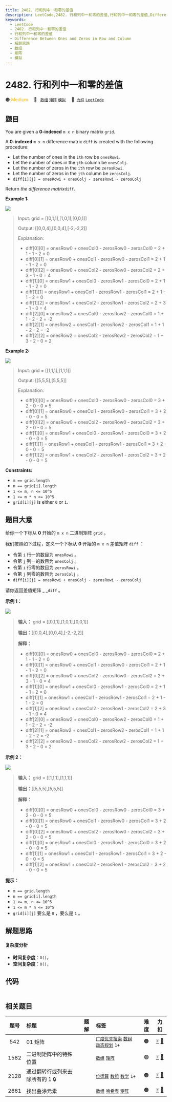 ```yaml
---
title: 2482. 行和列中一和零的差值
description: LeetCode,2482. 行和列中一和零的差值,行和列中一和零的差值,Difference Between Ones and Zeros in Row and Column,解题思路,数组,矩阵,模拟
keywords:
  - LeetCode
  - 2482. 行和列中一和零的差值
  - 行和列中一和零的差值
  - Difference Between Ones and Zeros in Row and Column
  - 解题思路
  - 数组
  - 矩阵
  - 模拟
---
```


# 2482. 行和列中一和零的差值

🟠 <font color=#ffb800>Medium</font>&emsp; 🔖&ensp; [`数组`](/tag/array.md) [`矩阵`](/tag/matrix.md) [`模拟`](/tag/simulation.md)&emsp; 🔗&ensp;[`力扣`](https://leetcode.cn/problems/difference-between-ones-and-zeros-in-row-and-column) [`LeetCode`](https://leetcode.com/problems/difference-between-ones-and-zeros-in-row-and-column)

## 题目

You are given a **0-indexed** `m x n` binary matrix `grid`.

A **0-indexed** `m x n` difference matrix `diff` is created with the following
procedure:

  * Let the number of ones in the `ith` row be `onesRowi`.
  * Let the number of ones in the `jth` column be `onesColj`.
  * Let the number of zeros in the `ith` row be `zerosRowi`.
  * Let the number of zeros in the `jth` column be `zerosColj`.
  * `diff[i][j] = onesRowi + onesColj - zerosRowi - zerosColj`

Return _the difference matrix_`diff`.



**Example 1:**

![](https://assets.leetcode.com/uploads/2022/11/06/image-20221106171729-5.png)

> Input: grid = [[0,1,1],[1,0,1],[0,0,1]]
> 
> Output: [[0,0,4],[0,0,4],[-2,-2,2]]
> 
> Explanation:
> - diff[0][0] = onesRow0 + onesCol0 - zerosRow0 - zerosCol0 = 2 + 1 - 1 - 2 = 0 
> - diff[0][1] = onesRow0 + onesCol1 - zerosRow0 - zerosCol1 = 2 + 1 - 1 - 2 = 0 
> - diff[0][2] = onesRow0 + onesCol2 - zerosRow0 - zerosCol2 = 2 + 3 - 1 - 0 = 4 
> - diff[1][0] = onesRow1 + onesCol0 - zerosRow1 - zerosCol0 = 2 + 1 - 1 - 2 = 0 
> - diff[1][1] = onesRow1 + onesCol1 - zerosRow1 - zerosCol1 = 2 + 1 - 1 - 2 = 0 
> - diff[1][2] = onesRow1 + onesCol2 - zerosRow1 - zerosCol2 = 2 + 3 - 1 - 0 = 4 
> - diff[2][0] = onesRow2 + onesCol0 - zerosRow2 - zerosCol0 = 1 + 1 - 2 - 2 = -2
> - diff[2][1] = onesRow2 + onesCol1 - zerosRow2 - zerosCol1 = 1 + 1 - 2 - 2 = -2
> - diff[2][2] = onesRow2 + onesCol2 - zerosRow2 - zerosCol2 = 1 + 3 - 2 - 0 = 2

**Example 2:**

![](https://assets.leetcode.com/uploads/2022/11/06/image-20221106171747-6.png)

> Input: grid = [[1,1,1],[1,1,1]]
> 
> Output: [[5,5,5],[5,5,5]]
> 
> Explanation:
> - diff[0][0] = onesRow0 + onesCol0 - zerosRow0 - zerosCol0 = 3 + 2 - 0 - 0 = 5
> - diff[0][1] = onesRow0 + onesCol1 - zerosRow0 - zerosCol1 = 3 + 2 - 0 - 0 = 5
> - diff[0][2] = onesRow0 + onesCol2 - zerosRow0 - zerosCol2 = 3 + 2 - 0 - 0 = 5
> - diff[1][0] = onesRow1 + onesCol0 - zerosRow1 - zerosCol0 = 3 + 2 - 0 - 0 = 5
> - diff[1][1] = onesRow1 + onesCol1 - zerosRow1 - zerosCol1 = 3 + 2 - 0 - 0 = 5
> - diff[1][2] = onesRow1 + onesCol2 - zerosRow1 - zerosCol2 = 3 + 2 - 0 - 0 = 5

**Constraints:**

  * `m == grid.length`
  * `n == grid[i].length`
  * `1 <= m, n <= 10^5`
  * `1 <= m * n <= 10^5`
  * `grid[i][j]` is either `0` or `1`.


## 题目大意

给你一个下标从 **0**  开始的 `m x n` 二进制矩阵 `grid` 。

我们按照如下过程，定义一个下标从 **0**  开始的 `m x n` 差值矩阵 `diff` ：

  * 令第 `i` 行一的数目为 `onesRowi` 。
  * 令第 `j` 列一的数目为 `onesColj` 。
  * 令第 `i` 行零的数目为 `zerosRowi` 。
  * 令第 `j` 列零的数目为 `zerosColj` 。
  * `diff[i][j] = onesRowi + onesColj - zerosRowi - zerosColj`

请你返回差值矩阵 _ _`diff` 。



**示例 1：**

![](https://assets.leetcode.com/uploads/2022/11/06/image-20221106171729-5.png)

> 
> 
> 
> 
> 
> **输入：** grid = [[0,1,1],[1,0,1],[0,0,1]]
> 
> **输出：**[[0,0,4],[0,0,4],[-2,-2,2]]
> 
> **解释：**
> - diff[0][0] = onesRow0 + onesCol0 - zerosRow0 - zerosCol0 = 2 + 1 - 1 - 2 = 0 
> - diff[0][1] = onesRow0 + onesCol1 - zerosRow0 - zerosCol1 = 2 + 1 - 1 - 2 = 0 
> - diff[0][2] = onesRow0 + onesCol2 - zerosRow0 - zerosCol2 = 2 + 3 - 1 - 0 = 4 
> - diff[1][0] = onesRow1 + onesCol0 - zerosRow1 - zerosCol0 = 2 + 1 - 1 - 2 = 0 
> - diff[1][1] = onesRow1 + onesCol1 - zerosRow1 - zerosCol1 = 2 + 1 - 1 - 2 = 0 
> - diff[1][2] = onesRow1 + onesCol2 - zerosRow1 - zerosCol2 = 2 + 3 - 1 - 0 = 4 
> - diff[2][0] = onesRow2 + onesCol0 - zerosRow2 - zerosCol0 = 1 + 1 - 2 - 2 = -2
> - diff[2][1] = onesRow2 + onesCol1 - zerosRow2 - zerosCol1 = 1 + 1 - 2 - 2 = -2
> - diff[2][2] = onesRow2 + onesCol2 - zerosRow2 - zerosCol2 = 1 + 3 - 2 - 0 = 2
> 
> 

**示例 2：**

![](https://assets.leetcode.com/uploads/2022/11/06/image-20221106171747-6.png)

> 
> 
> 
> 
> 
> **输入：** grid = [[1,1,1],[1,1,1]]
> 
> **输出：**[[5,5,5],[5,5,5]]
> 
> **解释：**
> - diff[0][0] = onesRow0 + onesCol0 - zerosRow0 - zerosCol0 = 3 + 2 - 0 - 0 = 5
> - diff[0][1] = onesRow0 + onesCol1 - zerosRow0 - zerosCol1 = 3 + 2 - 0 - 0 = 5
> - diff[0][2] = onesRow0 + onesCol2 - zerosRow0 - zerosCol2 = 3 + 2 - 0 - 0 = 5
> - diff[1][0] = onesRow1 + onesCol0 - zerosRow1 - zerosCol0 = 3 + 2 - 0 - 0 = 5
> - diff[1][1] = onesRow1 + onesCol1 - zerosRow1 - zerosCol1 = 3 + 2 - 0 - 0 = 5
> - diff[1][2] = onesRow1 + onesCol2 - zerosRow1 - zerosCol2 = 3 + 2 - 0 - 0 = 5
> 
> 



**提示：**

  * `m == grid.length`
  * `n == grid[i].length`
  * `1 <= m, n <= 10^5`
  * `1 <= m * n <= 10^5`
  * `grid[i][j]` 要么是 `0` ，要么是 `1` 。


## 解题思路

#### 复杂度分析

- **时间复杂度**：`O()`，
- **空间复杂度**：`O()`，

## 代码

```javascript

```

## 相关题目

<!-- prettier-ignore -->
| 题号 | 标题 | 题解 | 标签 | 难度 | 力扣 |
| :------: | :------ | :------: | :------ | :------: | :------: |
| 542 | 01 矩阵 |  |  [`广度优先搜索`](/tag/breadth-first-search.md) [`数组`](/tag/array.md) [`动态规划`](/tag/dynamic-programming.md) `1+` | 🟠 | [🀄️](https://leetcode.cn/problems/01-matrix) [🔗](https://leetcode.com/problems/01-matrix) |
| 1582 | 二进制矩阵中的特殊位置 |  |  [`数组`](/tag/array.md) [`矩阵`](/tag/matrix.md) | 🟢 | [🀄️](https://leetcode.cn/problems/special-positions-in-a-binary-matrix) [🔗](https://leetcode.com/problems/special-positions-in-a-binary-matrix) |
| 2128 | 通过翻转行或列来去除所有的 1 🔒 |  |  [`位运算`](/tag/bit-manipulation.md) [`数组`](/tag/array.md) [`数学`](/tag/math.md) `1+` | 🟠 | [🀄️](https://leetcode.cn/problems/remove-all-ones-with-row-and-column-flips) [🔗](https://leetcode.com/problems/remove-all-ones-with-row-and-column-flips) |
| 2661 | 找出叠涂元素 |  |  [`数组`](/tag/array.md) [`哈希表`](/tag/hash-table.md) [`矩阵`](/tag/matrix.md) | 🟠 | [🀄️](https://leetcode.cn/problems/first-completely-painted-row-or-column) [🔗](https://leetcode.com/problems/first-completely-painted-row-or-column) |